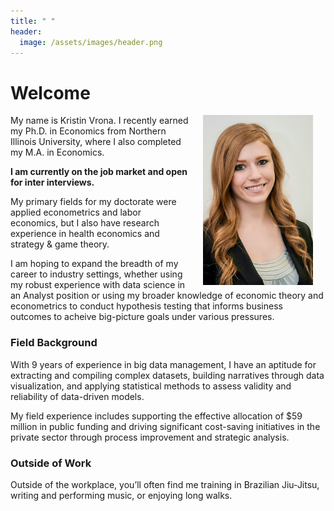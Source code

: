 ```yaml
---
title: " "
header: 
  image: /assets/images/header.png
---
```


# Welcome​

<img src="https://github.com/kristin-vrona/Vrona-Profile/blob/master/assets/images/Vrona Kristin.jpeg?raw=true" width="35%" hspace="20" align="right">

My name is Kristin Vrona. I recently earned my Ph.D. in Economics from Northern Illinois University, where I also completed my M.A. in Economics. 

**I am currently on the job market and open for inter interviews.**

My primary fields for my doctorate were applied econometrics and labor economics, but I also have research experience in health economics and strategy & game theory. 

I am hoping to expand the breadth of my career to industry settings, whether using my robust experience with data science in an Analyst position or using my broader knowledge of economic theory and econometrics to conduct hypothesis testing that informs business outcomes to acheive big-picture goals under various pressures.


### Field Background

With 9 years of experience in big data management, I have an aptitude for extracting and compiling complex datasets, building narratives through data visualization, and applying statistical methods to assess validity and reliability of data-driven models. 

My field experience includes supporting the effective allocation of $59 million in public funding and driving significant cost-saving initiatives in the private sector through process improvement and strategic analysis.


### Outside of Work

Outside of the workplace, you’ll often find me training in Brazilian Jiu-Jitsu, writing and performing music, or enjoying long walks. 


